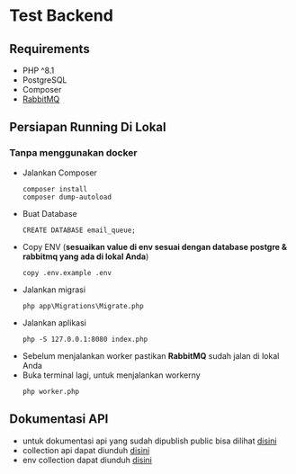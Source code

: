 # Test Backend

## Requirements
- PHP ^8.1
- PostgreSQL
- Composer
- [RabbitMQ](https://www.rabbitmq.com/docs/download)

## Persiapan Running Di Lokal

### Tanpa menggunakan docker
- Jalankan Composer
    ```
    composer install
    composer dump-autoload
    ```
- Buat Database
    ```
    CREATE DATABASE email_queue;
    ```
- Copy ENV (**sesuaikan value di env sesuai dengan database postgre & rabbitmq yang ada di lokal Anda**)
    ```
    copy .env.example .env
    ```
- Jalankan migrasi
    ```
    php app\Migrations\Migrate.php
    ```
- Jalankan aplikasi
    ```
    php -S 127.0.0.1:8080 index.php
    ```
- Sebelum menjalankan worker pastikan **RabbitMQ** sudah jalan di lokal Anda
- Buka terminal lagi, untuk menjalankan workerny
    ```
    php worker.php
    ```
## Dokumentasi API
- untuk dokumentasi api yang sudah dipublish public bisa dilihat [disini](https://documenter.getpostman.com/view/6185322/2sA3QwdAoe)
- collection api dapat diunduh [disini](https://github.com/ikhsank6/0c05721b7fe9d02cfa1633822472357c/blob/main/Levart%20Test.postman_collection.json)
- env collection dapat diunduh [disini](https://github.com/ikhsank6/0c05721b7fe9d02cfa1633822472357c/blob/main/Levart_TEST_env.postman_environment.json)

    


